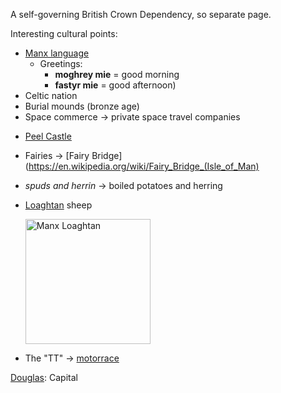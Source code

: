 A self-governing British Crown Dependency, so separate page.

Interesting cultural points:
- [Manx language](https://en.wikipedia.org/wiki/Manx_language)
	- Greetings:
		- __moghrey mie__  = good morning
		- __fastyr mie__  = good afternoon)
- Celtic nation
- Burial mounds (bronze age)
- Space commerce -> private space travel companies
<!--- LOC --->
- [Peel Castle](https://en.wikipedia.org/wiki/Peel_Castle "Peel Castle")
- Fairies -> [Fairy Bridge](https://en.wikipedia.org/wiki/Fairy_Bridge_(Isle_of_Man)
- _spuds and herrin_ -> boiled potatoes and herring
- [Loaghtan](https://en.wikipedia.org/wiki/Manx_Loaghtan) sheep
	
	<img src="https://upload.wikimedia.org/wikipedia/commons/1/11/Manx_loaghtan.jpg" alt="Manx Loaghtan" width="200"/>

- The "TT" -> [motorrace](https://en.wikipedia.org/wiki/Isle_of_Man_TT)
<!--- LOC --->
[Douglas](https://en.wikipedia.org/wiki/Douglas,_Isle_of_Man): Capital